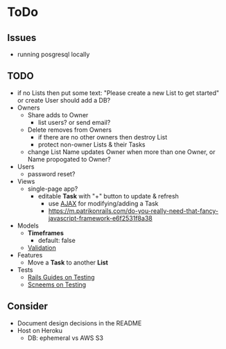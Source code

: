# ToDo

## Issues

- running posgresql locally

## TODO

- if no Lists then put some text: "Please create a new List to get started" or create User should add a DB?
- Owners
  - Share adds to Owner
    - list users?  or send email?
  - Delete removes from Owners
    - if there are no other owners then destroy List
    - protect non-owner Lists & their Tasks
  - change List Name updates Owner when more than one Owner, or Name propogated to Owner?
- Users
  - password reset?
- Views
  - single-page app?
    - editable **Task** with "+" button to update & refresh
      - use [AJAX](https://docs.google.com/document/d/1wDGbrMNZcC9fNPRmIvftnUF0gO9Ref1QsbdODm0KF-Y/edit#) for modifying/adding a Task
      - https://m.patrikonrails.com/do-you-really-need-that-fancy-javascript-framework-e6f2531f8a38
- Models
  - **Timeframes**
    - default: false
  - [Validation](https://edgeguides.rubyonrails.org/active_record_validations.html)
- Features
  - Move a **Task** to another **List**
- Tests
  - [Rails Guides on Testing](https://guides.rubyonrails.org/testing.html)
  - [Scneems on Testing](https://github.com/schneems/reddit_on_rails/blob/master/part_three.md#testing)

## Consider

- Document design decisions in the README
- Host on Heroku
  - DB: ephemeral vs AWS S3
